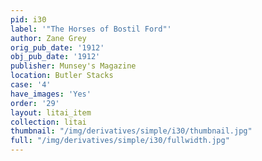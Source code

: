 ```yaml
---
pid: i30
label: '"The Horses of Bostil Ford"'
author: Zane Grey
orig_pub_date: '1912'
obj_pub_date: '1912'
publisher: Munsey's Magazine
location: Butler Stacks
case: '4'
have_images: 'Yes'
order: '29'
layout: litai_item
collection: litai
thumbnail: "/img/derivatives/simple/i30/thumbnail.jpg"
full: "/img/derivatives/simple/i30/fullwidth.jpg"
---
```

